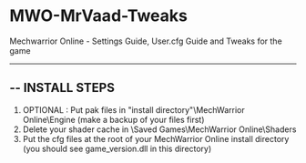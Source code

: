 # MWO-MrVaad-Tweaks
Mechwarrior Online - Settings Guide, User.cfg Guide and Tweaks for the game

--------------------------------------------------------------------------------------------------------
-- INSTALL STEPS
--------------------------------------------------------------------------------------------------------

1. OPTIONAL : Put pak files in \"install directory"\MechWarrior Online\Engine (make a backup of your files first)
2. Delete your shader cache in \Saved Games\MechWarrior Online\Shaders
3. Put the cfg files at the root of your MechWarrior Online install directory (you should see game_version.dll in this directory)
